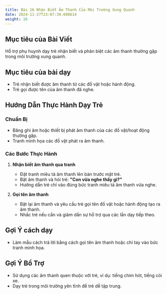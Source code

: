 ```yaml
---
title: Bài 16 Nhận Biết Âm Thanh Của Môi Trường Xung Quanh  
date: 2024-11-27T23:07:39.698614
weight: 16
---
```


## Mục tiêu của Bài Viết  
Hỗ trợ phụ huynh dạy trẻ nhận biết và phân biệt các âm thanh thường gặp trong môi trường xung quanh.

## Mục tiêu của bài dạy  
- Trẻ nhận biết được âm thanh từ các đồ vật hoặc hành động.  
- Trẻ gọi được tên của âm thanh đã nghe.  

## Hướng Dẫn Thực Hành Dạy Trẻ  

### Chuẩn Bị  
- Băng ghi âm hoặc thiết bị phát âm thanh của các đồ vật/hoạt động thường gặp.  
- Tranh minh họa các đồ vật phát ra âm thanh.  

### Các Bước Thực Hành  
1. **Nhận biết âm thanh qua tranh**  
   - Đặt tranh miêu tả âm thanh lên bàn trước mặt trẻ.  
   - Bật âm thanh và hỏi trẻ: **"Con vừa nghe thấy gì?"**  
   - Hướng dẫn trẻ chỉ vào đúng bức tranh miêu tả âm thanh vừa nghe.  

2. **Gọi tên âm thanh**  
   - Bật lại âm thanh và yêu cầu trẻ gọi tên đồ vật hoặc hành động tạo ra âm thanh.  
   - Nhắc trẻ nếu cần và giảm dần sự hỗ trợ qua các lần dạy tiếp theo.  

## Gợi Ý cách dạy  
- Làm mẫu cách trả lời bằng cách gọi tên âm thanh hoặc chỉ tay vào bức tranh minh họa.  

## Gợi Ý Bổ Trợ  
- Sử dụng các âm thanh quen thuộc với trẻ, ví dụ: tiếng chim hót, tiếng còi xe.  
- Dạy trẻ trong môi trường yên tĩnh để trẻ dễ tập trung.  

